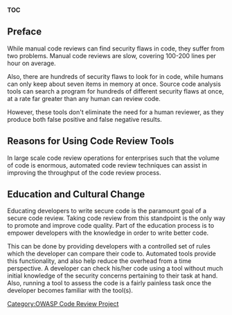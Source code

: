 __TOC__

## Preface

While manual code reviews can find security flaws in code, they suffer
from two problems. Manual code reviews are slow, covering 100-200 lines
per hour on average.

Also, there are hundreds of security flaws to look for in code, while
humans can only keep about seven items in memory at once. Source code
analysis tools can search a program for hundreds of different security
flaws at once, at a rate far greater than any human can review code.

However, these tools don't eliminate the need for a human reviewer, as
they produce both false positive and false negative results.

## Reasons for Using Code Review Tools

In large scale code review operations for enterprises such that the
volume of code is enormous, automated code review techniques can assist
in improving the throughput of the code review process.

## Education and Cultural Change

Educating developers to write secure code is the paramount goal of a
secure code review. Taking code review from this standpoint is the only
way to promote and improve code quality. Part of the education process
is to empower developers with the knowledge in order to write better
code.

This can be done by providing developers with a controlled set of rules
which the developer can compare their code to. Automated tools provide
this functionality, and also help reduce the overhead from a time
perspective. A developer can check his/her code using a tool without
much initial knowledge of the security concerns pertaining to their task
at hand. Also, running a tool to assess the code is a fairly painless
task once the developer becomes familiar with the tool(s).

[Category:OWASP Code Review
Project](Category:OWASP_Code_Review_Project "wikilink")